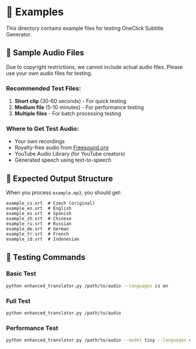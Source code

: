 # 📁 Examples

This directory contains example files for testing OneClick Subtitle Generator.

## 🎵 Sample Audio Files

Due to copyright restrictions, we cannot include actual audio files. Please use your own audio files for testing.

### Recommended Test Files:
1. **Short clip** (30-60 seconds) - For quick testing
2. **Medium file** (5-10 minutes) - For performance testing  
3. **Multiple files** - For batch processing testing

### Where to Get Test Audio:
- Your own recordings
- Royalty-free audio from [Freesound.org](https://freesound.org)
- YouTube Audio Library (for YouTube creators)
- Generated speech using text-to-speech

## 📝 Expected Output Structure

When you process `example.mp3`, you should get:
```
example_cs.srt  # Czech (original)
example_en.srt  # English
example_es.srt  # Spanish
example_zh.srt  # Chinese
example_ru.srt  # Russian
example_de.srt  # German
example_fr.srt  # French
example_id.srt  # Indonesian
```

## 🧪 Testing Commands

### Basic Test
```bash
python enhanced_translator.py /path/to/audio --languages cs en
```

### Full Test
```bash
python enhanced_translator.py /path/to/audio
```

### Performance Test
```bash
python enhanced_translator.py /path/to/audio --model tiny --languages cs en
```